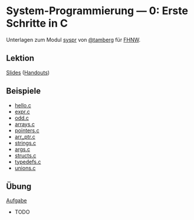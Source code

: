 # System-Programmierung — 0: Erste Schritte in C
Unterlagen zum Modul [syspr]( https://www.fhnw.ch/de/studium/module/6008081) von [@tamberg](https://twitter.com/tamberg) für [FHNW](https://www.fhnw.ch/).

## Lektion
[Slides](http://www.tamberg.org/fhnw/2018/Syspr01ErsteSchritteInC.pdf) ([Handouts](http://www.tamberg.org/fhnw/2018/Syspr01ErsteSchritteInCHandout.pdf))

## Beispiele
- [hello.c](hello.c)
- [expr.c](expr.c)
- [odd.c](odd.c)
- [arrays.c](arrays.c)
- [pointers.c](pointers.c)
- [arr_ptr.c](arr_ptr.c)
- [strings.c](strings.c)
- [args.c](args.c)
- [structs.c](structs.c)
- [typedefs.c](typedefs.c)
- [unions.c](unions.c)

## Übung
[Aufgabe]()
- TODO